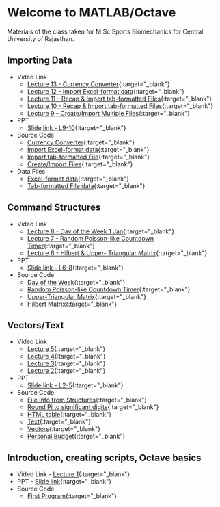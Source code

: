 # Welcome to MATLAB/Octave

Materials of the class taken for M.Sc Sports Biomechanics for Central University of Rajasthan.
## Importing Data
* Video Link
  * [Lecture 13 - Currency Converter](https://vimeo.com/465099600){:target="_blank"}
  * [Lecture 12 - Import Excel-format data](https://vimeo.com/464878570){:target="_blank"}
  * [Lecture 11 - Recap & Import tab-formatted Files](https://vimeo.com/463402993){:target="_blank"}
  * [Lecture 10 - Recap & Import tab-formatted Files](https://vimeo.com/455688853){:target="_blank"}
  * [Lecture 9 - Create/Import Multiple Files](https://vimeo.com/455369923){:target="_blank"}
* PPT 
  * [Slide link - L9-10](https://1drv.ms/p/s!AjYQ58A0o7WTkT0J0eN3Ap1AVS8H?e=eslLK9){:target="_blank"}
* Source Code 
  * [Currency Converter](https://github.com/atulnag/CURAJOctaveClass/blob/master/15_convertCurrency.m){:target="_blank"}
  * [Import Excel-format data](https://github.com/atulnag/CURAJOctaveClass/blob/master/14_importExcel.m){:target="_blank"}
  * [Import tab-formatted File](https://github.com/atulnag/CURAJOctaveClass/blob/master/13_inputtxt.m){:target="_blank"}
  * [Create/Import Files](https://github.com/atulnag/CURAJOctaveClass/blob/master/12_exportInput.m){:target="_blank"}
 * Data Files 
   * [Excel-format data](https://github.com/atulnag/CURAJOctaveClass/blob/master/sensordata.xlsx){:target="_blank"}
   * [Tab-formatted File data](https://github.com/atulnag/CURAJOctaveClass/blob/master/datafile.txt){:target="_blank"}

## Command Structures
* Video Link 
  * [Lecture 8 - Day of the Week 1 Jan](https://vimeo.com/455189454){:target="_blank"}
  * [Lecture 7 - Random Poisson-like Countdown Timer](https://vimeo.com/453549665){:target="_blank"}
  * [Lecture 6 - Hilbert &amp; Upper- Triangular Matrix](https://vimeo.com/452209463){:target="_blank"}
* PPT 
  * [Slide link - L6-8](https://1drv.ms/p/s!AjYQ58A0o7WTkTYBQmi-cJZdSb0l?e=cEVbJ4){:target="_blank"}
* Source Code 
  * [Day of the Week](https://github.com/atulnag/CURAJOctaveClass/blob/master/11_DayOf1January.m){:target="_blank"}
  * [Random Poisson-like Countdown Timer](https://github.com/atulnag/CURAJOctaveClass/blob/master/10_PoissonCounter.m){:target="_blank"}
  * [Upper-Triangular Matrix](https://github.com/atulnag/CURAJOctaveClass/blob/master/09_TriangularMatrix.m){:target="_blank"}
  * [Hilbert Matrix](https://github.com/atulnag/CURAJOctaveClass/blob/master/08_HilbertMatrix.m){:target="_blank"}
## Vectors/Text
* Video Link 
  * [Lecture 5](https://vimeo.com/451433422){:target="_blank"}
  * [Lecture 4](https://vimeo.com/451017912){:target="_blank"}
  * [Lecture 3](https://vimeo.com/449669557){:target="_blank"}
  * [Lecture 2](https://vimeo.com/449674442){:target="_blank"}
* PPT 
  * [Slide link - L2-5](https://1drv.ms/p/s!AjYQ58A0o7WTkR4hTP-xzDhffIcU?e=wDBQqz){:target="_blank"}
* Source Code 
  * [File Info from Structures](https://github.com/atulnag/CURAJOctaveClass/blob/master/07_fileInfoFromStructures.m){:target="_blank"}
  * [Round Pi to significant digits](https://github.com/atulnag/CURAJOctaveClass/blob/master/06_round_pi.m){:target="_blank"}
  * [HTML table](https://github.com/atulnag/CURAJOctaveClass/blob/master/05_text_html.m){:target="_blank"}
  * [Text](https://github.com/atulnag/Octave/blob/master/04_workText.m){:target="_blank"}
  * [Vectors](https://github.com/atulnag/Octave/blob/master/03_createVectors.m){:target="_blank"}
  * [Personal Budget](https://github.com/atulnag/Octave/blob/master/02_personalBudget-code.m){:target="_blank"}

## Introduction, creating scripts, Octave basics
* Video Link - [Lecture 1](https://vimeo.com/449673556){:target="_blank"}
* PPT - [Slide link](https://1drv.ms/p/s!AjYQ58A0o7WTkHpUhrV_oMRdEMzf?e=6je9Hg){:target="_blank"}
* Source Code 
  * [First Program](https://github.com/atulnag/Octave/blob/master/01_myFirstMatlabCode.m){:target="_blank"}



